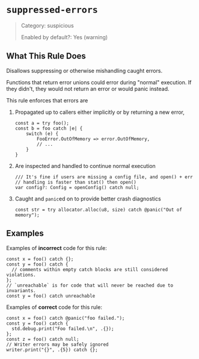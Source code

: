 # `suppressed-errors`

> Category: suspicious
>
> Enabled by default?: Yes (warning)

## What This Rule Does

Disallows suppressing or otherwise mishandling caught errors.

Functions that return error unions could error during "normal" execution.
If they didn't, they would not return an error or would panic instead.

This rule enforces that errors are

1. Propagated up to callers either implicitly or by returning a new error,
   ```zig
   const a = try foo();
   const b = foo catch |e| {
       switch (e) {
           FooError.OutOfMemory => error.OutOfMemory,
           // ...
       }
   }
   ```
2. Are inspected and handled to continue normal execution
   ```zig
   /// It's fine if users are missing a config file, and open() + err
   // handling is faster than stat() then open()
   var config?: Config = openConfig() catch null;
   ```
3. Caught and `panic`ed on to provide better crash diagnostics
   ```zig
   const str = try allocator.alloc(u8, size) catch @panic("Out of memory");
   ```

## Examples

Examples of **incorrect** code for this rule:

```zig
const x = foo() catch {};
const y = foo() catch {
  // comments within empty catch blocks are still considered violations.
};
// `unreachable` is for code that will never be reached due to invariants.
const y = foo() catch unreachable
```

Examples of **correct** code for this rule:

```zig
const x = foo() catch @panic("foo failed.");
const y = foo() catch {
  std.debug.print("Foo failed.\n", .{});
};
const z = foo() catch null;
// Writer errors may be safely ignored
writer.print("{}", .{5}) catch {};
```
